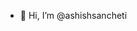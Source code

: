 - 👋 Hi, I’m @ashishsancheti

<!---
ashishsancheti/ashishsancheti is a ✨ special ✨ repository because its `README.md` (this file) appears on your GitHub profile.
You can click the Preview link to take a look at your changes.
--->
